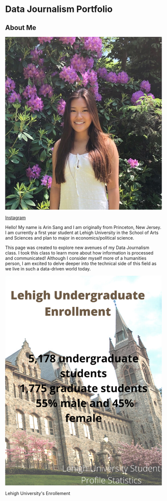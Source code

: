 # Data Journalism Portfolio
## About Me
![Me](https://github.com/arinsang/arinsang.github.io/blob/master/DB03E7E1-9190-4E85-8E03-AA6F1804020D%20(2).jpg?raw=true)

 [Instagram](https://www.instagram.com/arinsang/)


Hello! My name is Arin Sang and I am originally from Princeton, New Jersey. I am currently a first year student at Lehigh University in the School of Arts and Sciences and plan to major in economics/political science. 

This page was created to explore new avenues of my Data Journalism class. I took this class to learn more about how information is processed and communicated! Although I consider myself more of a humanities person, I am excited to delve deeper into the technical side of this field as we live in such a data-driven world today.

![practice infographic](https://github.com/arinsang/arinsang.github.io/blob/master/Lehigh%20Undergraduate%20Enrollment%20(1).png?raw=true)

Lehigh University's Enrollement 

